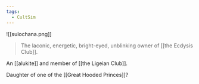 ```yaml
---
tags:
  - CultSim
---
```

![[sulochana.png]]
> The laconic, energetic, bright-eyed, unblinking owner of [[the Ecdysis Club]].

An [[alukite]] and member of [[the Ligeian Club]].

Daughter of one of the [[Great Hooded Princes]]?